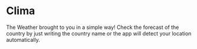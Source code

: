 # Clima
 The Weather brought to you in a simple way! Check the forecast of the country by just writing the country name or the app will detect your location automatically.
